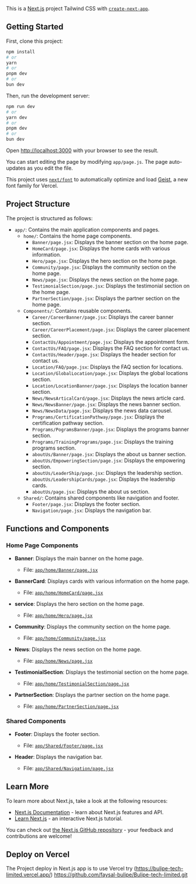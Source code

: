 This is a [Next.js](https://nextjs.org) project Tailwind CSS with [`create-next-app`](https://github.com/vercel/next.js/tree/canary/packages/create-next-app).

## Getting Started

First, clone this project:

```bash
npm install
# or
yarn
# or
pnpm dev
# or
bun dev
```

Then, run the development server:

```bash
npm run dev
# or
yarn dev
# or
pnpm dev
# or
bun dev
```

Open [http://localhost:3000](http://localhost:3000) with your browser to see the result.

You can start editing the page by modifying `app/page.js`. The page auto-updates as you edit the file.

This project uses [`next/font`](https://nextjs.org/docs/app/building-your-application/optimizing/fonts) to automatically optimize and load [Geist](https://vercel.com/font), a new font family for Vercel.

## Project Structure

The project is structured as follows:

- `app/`: Contains the main application components and pages.
  - `home/`: Contains the home page components.
    - `Banner/page.jsx`: Displays the banner section on the home page.
    - `HomeCard/page.jsx`: Displays the home cards with various information.
    - `Hero/page.jsx`: Displays the hero section on the home page.
    - `Community/page.jsx`: Displays the community section on the home page.
    - `News/page.jsx`: Displays the news section on the home page.
    - `TestimonialSection/page.jsx`: Displays the testimonial section on the home page.
    - `PartnerSection/page.jsx`: Displays the partner section on the home page.
  - `Components/`: Contains reusable components.
    - `Career/CareerBanner/page.jsx`: Displays the career banner section.
    - `Career/CareerPlacement/page.jsx`: Displays the career placement section.
    - `ContactUs/Appointment/page.jsx`: Displays the appointment form.
    - `ContactUs/FAQ/page.jsx`: Displays the FAQ section for contact us.
    - `ContactUs/Header/page.jsx`: Displays the header section for contact us.
    - `Location/FAQ/page.jsx`: Displays the FAQ section for locations.
    - `Location/GlobalLocation/page.jsx`: Displays the global locations section.
    - `Location/LocationBanner/page.jsx`: Displays the location banner section.
    - `News/NewsArticalCard/page.jsx`: Displays the news article card.
    - `News/NewsBanner/page.jsx`: Displays the news banner section.
    - `News/NewsData/page.jsx`: Displays the news data carousel.
    - `Programs/CertificationPathway/page.jsx`: Displays the certification pathway section.
    - `Programs/PogramsBanner/page.jsx`: Displays the programs banner section.
    - `Programs/TrainingPrograms/page.jsx`: Displays the training programs section.
    - `aboutUs/Banner/page.jsx`: Displays the about us banner section.
    - `aboutUs/EmpoweringSection/page.jsx`: Displays the empowering section.
    - `aboutUs/LeaderShip/page.jsx`: Displays the leadership section.
    - `aboutUs/LeadershipCards/page.jsx`: Displays the leadership cards.
    - `aboutUs/page.jsx`: Displays the about us section.
  - `Shared/`: Contains shared components like navigation and footer.
    - `Footer/page.jsx`: Displays the footer section.
    - `Navigation/page.jsx`: Displays the navigation bar.

## Functions and Components

### Home Page Components

- **Banner**: Displays the main banner on the home page.

  - File: [`app/home/Banner/page.jsx`](app/home/Banner/page.jsx)

- **BannerCard**: Displays cards with various information on the home page.

  - File: [`app/home/HomeCard/page.jsx`](app/home/BannerCard/page.jsx)

- **service**: Displays the hero section on the home page.

  - File: [`app/home/Hero/page.jsx`](app/home/Service/page.jsx)

- **Community**: Displays the community section on the home page.

  - File: [`app/home/Community/page.jsx`](app/home/Community/page.jsx)

- **News**: Displays the news section on the home page.

  - File: [`app/home/News/page.jsx`](app/home/News/page.jsx)

- **TestimonialSection**: Displays the testimonial section on the home page.

  - File: [`app/home/TestimonialSection/page.jsx`](app/home/TestimonialSection/page.jsx)

- **PartnerSection**: Displays the partner section on the home page.
  - File: [`app/home/PartnerSection/page.jsx`](app/home/PartnerSection/page.jsx)

### Shared Components

- **Footer**: Displays the footer section.

  - File: [`app/Shared/Footer/page.jsx`](app/Shared/Footer/page.jsx)

- **Header**: Displays the navigation bar.
  - File: [`app/Shared/Navigation/page.jsx`](app/Shared/Header/page.jsx)

## Learn More

To learn more about Next.js, take a look at the following resources:

- [Next.js Documentation](https://nextjs.org/docs) - learn about Next.js features and API.
- [Learn Next.js](https://nextjs.org/learn) - an interactive Next.js tutorial.

You can check out [the Next.js GitHub repository](https://github.com/vercel/next.js) - your feedback and contributions are welcome!

## Deploy on Vercel

The Project deploy in Next.js app is to use Vercel try (https://bulipe-tech-limited.vercel.app/)
https://github.com/faysal-bulipe/Bulipe-tech-limited.git
